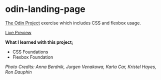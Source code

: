 # odin-landing-page

[The Odin Project](https://www.theodinproject.com/lessons/foundations-landing-page) exercise which includes CSS and flexbox usage.

[Live Preview](https://oguzhan-ulutas.github.io/odin-landing-page/)

**What I learned with this project;**

- CSS Foundations
- Flexbox Foundation

_Photo Credits: Anna Berdnik, Jurgen Venakowa, Karla Car, Kristel Hayes, Ron Dauphin_
